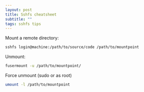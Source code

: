 ```yaml
---
layout: post
title: Sshfs cheatsheet
subtitle: ""
tags: sshfs tips
---
```


Mount a remote directory:
```bash
sshfs login@machine:/path/to/source/code /path/to/mountpoint
```

Unmount:
```bash
fusermount -u /path/to/mountpoint/
```

Force unmount (sudo or as root)
```bash
umount -l /path/to/mountpoint
```
